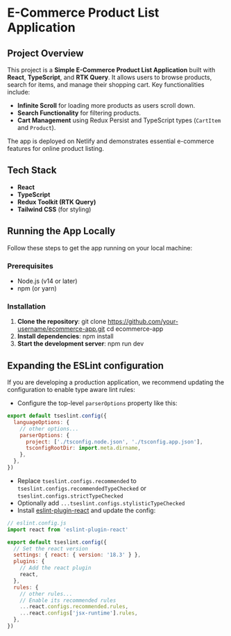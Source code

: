 # E-Commerce Product List Application

## Project Overview

This project is a **Simple E-Commerce Product List Application** built with **React**, **TypeScript**, and **RTK Query**. It allows users to browse products, search for items, and manage their shopping cart. Key functionalities include:

- **Infinite Scroll** for loading more products as users scroll down.
- **Search Functionality** for filtering products.
- **Cart Management** using Redux Persist and TypeScript types (`CartItem` and `Product`).
  
The app is deployed on Netlify and demonstrates essential e-commerce features for online product listing.

## Tech Stack

- **React**
- **TypeScript**
- **Redux Toolkit (RTK Query)**
- **Tailwind CSS** (for styling)
  
## Running the App Locally

Follow these steps to get the app running on your local machine:

### Prerequisites

- Node.js (v14 or later)
- npm (or yarn)

### Installation

1. **Clone the repository**:
   git clone https://github.com/your-username/ecommerce-app.git
   cd ecommerce-app
2. **Install dependencies**:
  npm install
3. **Start the development server**:
  npm run dev


## Expanding the ESLint configuration

If you are developing a production application, we recommend updating the configuration to enable type aware lint rules:

- Configure the top-level `parserOptions` property like this:

```js
export default tseslint.config({
  languageOptions: {
    // other options...
    parserOptions: {
      project: ['./tsconfig.node.json', './tsconfig.app.json'],
      tsconfigRootDir: import.meta.dirname,
    },
  },
})
```

- Replace `tseslint.configs.recommended` to `tseslint.configs.recommendedTypeChecked` or `tseslint.configs.strictTypeChecked`
- Optionally add `...tseslint.configs.stylisticTypeChecked`
- Install [eslint-plugin-react](https://github.com/jsx-eslint/eslint-plugin-react) and update the config:

```js
// eslint.config.js
import react from 'eslint-plugin-react'

export default tseslint.config({
  // Set the react version
  settings: { react: { version: '18.3' } },
  plugins: {
    // Add the react plugin
    react,
  },
  rules: {
    // other rules...
    // Enable its recommended rules
    ...react.configs.recommended.rules,
    ...react.configs['jsx-runtime'].rules,
  },
})
```
